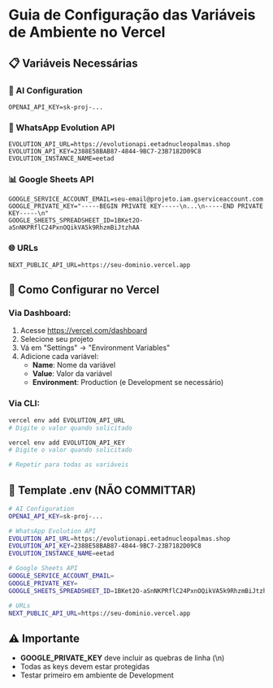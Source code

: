 # Guia de Configuração das Variáveis de Ambiente no Vercel

## 📋 Variáveis Necessárias

### 🤖 AI Configuration
```
OPENAI_API_KEY=sk-proj-...
```

### 📱 WhatsApp Evolution API
```
EVOLUTION_API_URL=https://evolutionapi.eetadnucleopalmas.shop
EVOLUTION_API_KEY=2388E58BAB87-4844-9BC7-23B7182D09C8
EVOLUTION_INSTANCE_NAME=eetad
```

### 📊 Google Sheets API
```
GOOGLE_SERVICE_ACCOUNT_EMAIL=seu-email@projeto.iam.gserviceaccount.com
GOOGLE_PRIVATE_KEY="-----BEGIN PRIVATE KEY-----\n...\n-----END PRIVATE KEY-----\n"
GOOGLE_SHEETS_SPREADSHEET_ID=1BKet2O-aSnNKPRflC24PxnOQikVA5k9RhzmBiJtzhAA
```

### 🌐 URLs
```
NEXT_PUBLIC_API_URL=https://seu-dominio.vercel.app
```

## 🔧 Como Configurar no Vercel

### Via Dashboard:
1. Acesse https://vercel.com/dashboard
2. Selecione seu projeto
3. Vá em "Settings" → "Environment Variables"
4. Adicione cada variável:
   - **Name**: Nome da variável
   - **Value**: Valor da variável
   - **Environment**: Production (e Development se necessário)

### Via CLI:
```bash
vercel env add EVOLUTION_API_URL
# Digite o valor quando solicitado

vercel env add EVOLUTION_API_KEY
# Digite o valor quando solicitado

# Repetir para todas as variáveis
```

## 📝 Template .env (NÃO COMMITTAR)
```bash
# AI Configuration
OPENAI_API_KEY=sk-proj-...

# WhatsApp Evolution API
EVOLUTION_API_URL=https://evolutionapi.eetadnucleopalmas.shop
EVOLUTION_API_KEY=2388E58BAB87-4844-9BC7-23B7182D09C8
EVOLUTION_INSTANCE_NAME=eetad

# Google Sheets API
GOOGLE_SERVICE_ACCOUNT_EMAIL=
GOOGLE_PRIVATE_KEY=
GOOGLE_SHEETS_SPREADSHEET_ID=1BKet2O-aSnNKPRflC24PxnOQikVA5k9RhzmBiJtzhAA

# URLs
NEXT_PUBLIC_API_URL=https://seu-dominio.vercel.app
```

## ⚠️ Importante
- **GOOGLE_PRIVATE_KEY** deve incluir as quebras de linha (\n)
- Todas as keys devem estar protegidas
- Testar primeiro em ambiente de Development